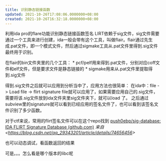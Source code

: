 ```yaml
---
title: 识别静态链接函数
updated: 2021-10-26T17:08:06.0000000+08:00
created: 2021-10-26T16:32:18.0000000+08:00
---
```


利用ida pro的flare功能识别静态链接函数签名
LIRT依赖于sig文件，sig文件需要通过一个工具来进行创建，ida一般会带有这个工具，叫做flair。flair通过先生成.pat文件，即一个模式文件，然后通过sigmake工具从.pat文件里得到.sig文件最终用于识别。

在flair的bin文件夹里的几个工具：
\* pcf/pelf用来得到.pat文件，分别对应coff文件和elf文件，但是要求文件是静态链接的
\* sigmake用来从.pat文件里提取得到.sig文件

得到.sig文件之后就可以应用到分析当中了，应用方法也很简单：
在ida中：file -\> Load file -\> flirt signature file就可以应用了，如果需要应用自己的.sig文件，需要将该.sig文件放到ida文件夹里sig文件夹下，就可以load 了。 之后通过subview里的signature就可以看到已经应用的签名文件了，也可以看到该签名文件识别了多少函数。

对于ctf来说，常用的flirt签名文件可以在这个repo找到
[push0ebp/sig-database: IDA FLIRT Signature Database (github.com)](https://github.com/push0ebp/sig-database)
*来自 \<<https://blog.csdn.net/qq_29343201/article/details/74656456>\>*

也可以动态调试，看函数返回的结果

可是。。。怎么看是哪个版本的libc呢
